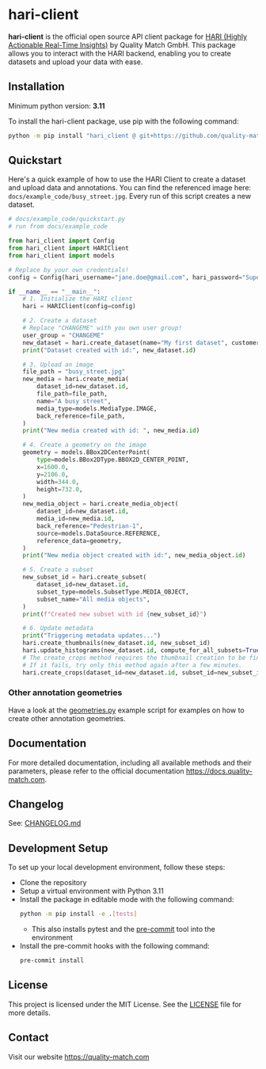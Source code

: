 # hari-client

**hari-client** is the official open source API client package for [HARI (Highly Actionable Real-Time Insights)](https://www.quality-match.com/product) by Quality Match GmbH. This package allows you to interact with the HARI backend, enabling you to create datasets and upload your data with ease.

## Installation

Minimum python version: **3.11**

To install the hari-client package, use pip with the following command:

```bash
python -m pip install "hari_client @ git+https://github.com/quality-match/hari-client@v0.2.0"
```

## Quickstart

Here's a quick example of how to use the HARI Client to create a dataset and upload data and annotations.
You can find the referenced image here: `docs/example_code/busy_street.jpg`.
Every run of this script creates a new dataset.

```python
# docs/example_code/quickstart.py
# run from docs/example_code

from hari_client import Config
from hari_client import HARIClient
from hari_client import models

# Replace by your own credentials!
config = Config(hari_username="jane.doe@gmail.com", hari_password="SuperSecretPassword")

if __name__ == "__main__":
    # 1. Initialize the HARI client
    hari = HARIClient(config=config)

    # 2. Create a dataset
    # Replace "CHANGEME" with you own user group!
    user_group = "CHANGEME"
    new_dataset = hari.create_dataset(name="My first dataset", customer=user_group)
    print("Dataset created with id:", new_dataset.id)

    # 3. Upload an image
    file_path = "busy_street.jpg"
    new_media = hari.create_media(
        dataset_id=new_dataset.id,
        file_path=file_path,
        name="A busy street",
        media_type=models.MediaType.IMAGE,
        back_reference=file_path,
    )
    print("New media created with id: ", new_media.id)

    # 4. Create a geometry on the image
    geometry = models.BBox2DCenterPoint(
        type=models.BBox2DType.BBOX2D_CENTER_POINT,
        x=1600.0,
        y=2106.0,
        width=344.0,
        height=732.0,
    )
    new_media_object = hari.create_media_object(
        dataset_id=new_dataset.id,
        media_id=new_media.id,
        back_reference="Pedestrian-1",
        source=models.DataSource.REFERENCE,
        reference_data=geometry,
    )
    print("New media object created with id:", new_media_object.id)

    # 5. Create a subset
    new_subset_id = hari.create_subset(
        dataset_id=new_dataset.id,
        subset_type=models.SubsetType.MEDIA_OBJECT,
        subset_name="All media objects",
    )
    print(f"Created new subset with id {new_subset_id}")

    # 6. Update metadata
    print("Triggering metadata updates...")
    hari.create_thumbnails(new_dataset.id, new_subset_id)
    hari.update_histograms(new_dataset.id, compute_for_all_subsets=True)
    # The create_crops method requires the thumbnail creation to be finished.
    # If it fails, try only this method again after a few minutes.
    hari.create_crops(dataset_id=new_dataset.id, subset_id=new_subset_id)
```

### Other annotation geometries

Have a look at the [geometries.py](docs/example_code/geometries.py) example script for examples on how to create other annotation geometries.

## Documentation

For more detailed documentation, including all available methods and their parameters, please refer to the official documentation https://docs.quality-match.com.

## Changelog

See: [CHANGELOG.md](CHANGELOG.md)

## Development Setup

To set up your local development environment, follow these steps:

- Clone the repository
- Setup a virtual environment with Python 3.11
- Install the package in editable mode with the following command:
  ```bash
  python -m pip install -e .[tests]
  ```
  - This also installs pytest and the [pre-commit](https://github.com/pre-commit/pre-commit) tool into the environment
- Install the pre-commit hooks with the following command:
  ```bash
  pre-commit install
  ```

## License

This project is licensed under the MIT License. See the [LICENSE](LICENSE) file for more details.

## Contact

Visit our website https://quality-match.com
